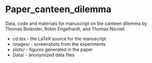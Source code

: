 # Paper_canteen_dilemma

Data, code and materials for manuscript on the canteen dilemma by Thomas Bolander, Robin Engelhardt, and Thomas Nicolet.


- cd.tex - the LaTeX source for the manuscript
- images/ - screenshots from the experiments
- plots/ - figures generated in the paper
- Data/ - anonymized data files
